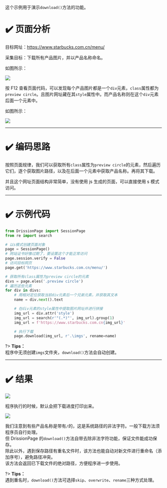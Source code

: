 这个示例用于演示`download()`方法的功能。

# ✔️ 页面分析

目标网址：https://www.starbucks.com.cn/menu/

采集目标：下载所有产品图片，并以产品名称命名。

如图所示：

![](https://gitee.com/g1879/DrissionPage-demos/raw/master/pics/QQ%E6%88%AA%E5%9B%BE20220117233111.jpg)

按 F12 查看页面代码，可以发现每个产品图片都是一个`div`元素，`class`属性都为`preview circle`。且图片网址藏在其`style`属性中。而产品名称则在这个`div`元素后面一个元素中。

如图所示：

![](https://gitee.com/g1879/DrissionPage-demos/raw/master/pics/QQ%E6%88%AA%E5%9B%BE20220117233229.jpg)

---

# ✔️ 编码思路

按照页面规律，我们可以获取所有`class`属性为`preview circle`的元素，然后遍历它们，逐个获取图片路径，以及在后面一个元素中获取产品名称。再将其下载。

并且这个网址页面结构非常简单，没有使用 js 生成的页面，可以直接使用 s 模式访问。

---

# ✔️ 示例代码

```python
from DrissionPage import SessionPage
from re import search

# 以s模式创建页面对象
page = SessionPage()
# 网站证书好像过期了，要设置这个才能正常访问
page.session.verify = False
# 访问目标网页
page.get('https://www.starbucks.com.cn/menu/')

# 获取所有class属性为preview circle的元素
divs = page.eles('.preview circle')
# 遍历这些元素
for div in divs:
    # 用相对定位获取当前div元素后一个兄弟元素，并获取其文本
    name = div.next().text

    # 在div元素的style属性中提取图片网址并进行拼接
    img_url = div.attr('style')
    img_url = search(r'"(.*)"', img_url).group(1)
    img_url = f'https://www.starbucks.com.cn{img_url}'

    # 执行下载
    page.download(img_url, r'.\imgs', rename=name)
```

?> **Tips：** <br>程序中无须创建`imgs`文件夹，`download()`方法会自动创建。

---

# ✔️ 结果

![](https://gitee.com/g1879/DrissionPage-demos/raw/master/pics/QQ%E6%88%AA%E5%9B%BE20220117234300.jpg)

程序执行的时候，默认会把下载进度打印出来。

![](https://gitee.com/g1879/DrissionPage-demos/raw/master/pics/QQ%E6%88%AA%E5%9B%BE20220117234232.jpg)

我们注意到有些产品名称是带有`/`的，这是系统路径的非法字符。一般下载方法须程序员自行处理。  
但 DrissionPage 的`download()`方法自带去除非法字符功能，保证文件能成功保存。  
除此以外，遇到保存路径有重名文件时，该方法也能自动对新文件进行重命名（添加序号），避免路径冲突。  
该方法会返回已下载文件的绝对路径，方便程序进一步使用。

?> **Tips：** <br>遇到重名时，`download()`方法可选择`skip`、`overwrite`、`rename`三种方式处理。